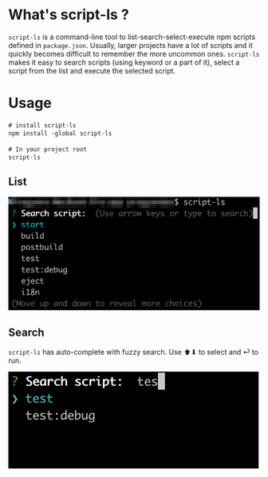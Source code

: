 # What's script-ls ?

`script-ls` is a command-line tool to list-search-select-execute npm scripts defined in `package.json`. Usually, larger projects have a lot of scripts and it quickly becomes difficult to remember the more uncommon ones. `script-ls` makes it easy to search scripts (using keyword or a part of it), select a script from the list and execute the selected script.

# Usage

```
# install script-ls
npm install -global script-ls

# In your project root
script-ls
```

## List

![](images/basic.png)

## Search

`script-ls` has auto-complete with fuzzy search. Use ⬆⬇ to select and ⏎ to run.

![](images/autocomplete.png)